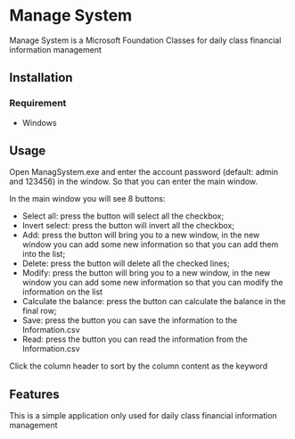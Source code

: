 # Manage System

Manage System is a Microsoft Foundation Classes for daily class financial information management

## Installation

### Requirement

* Windows

## Usage

Open ManagSystem.exe and enter the account password (default: admin and 123456) in the window. So that you can enter the main window.

In the main window you will see 8 buttons:

* Select all: press the button will select all the checkbox;
* Invert select: press the button will invert all the checkbox;
* Add: press the button will bring you to a new window, in the new window you can add some new information so that you can add them into the list;
* Delete: press the button will delete all the checked lines;
* Modify: press the button will bring you to a new window, in the new window you can add some new information so that you can modify the information on the list
* Calculate the balance: press the button can calculate the balance in the final row;
* Save: press the button you can save the information to the Information.csv
* Read: press the button you can read the information from the Information.csv

Click the column header to sort by the column content as the keyword

## Features

This is a simple application only used for daily class financial information management
